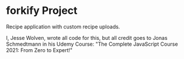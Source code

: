 # forkify Project

Recipe application with custom recipe uploads.

I, Jesse Wolven, wrote all code for this, but all credit goes to Jonas Schmedtmann in his Udemy Course: "The Complete JavaScript Course 2021: From Zero to Expert!"
